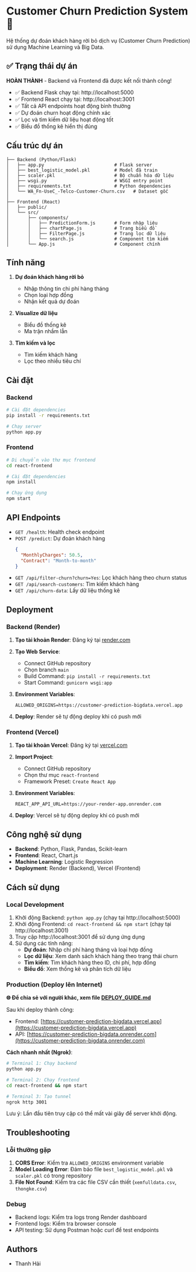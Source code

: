 # Customer Churn Prediction System 🚀

Hệ thống dự đoán khách hàng rời bỏ dịch vụ (Customer Churn Prediction) sử dụng Machine Learning và Big Data.

## ✅ Trạng thái dự án

**HOÀN THÀNH** - Backend và Frontend đã được kết nối thành công!

- ✅ Backend Flask chạy tại: http://localhost:5000
- ✅ Frontend React chạy tại: http://localhost:3001
- ✅ Tất cả API endpoints hoạt động bình thường
- ✅ Dự đoán churn hoạt động chính xác
- ✅ Lọc và tìm kiếm dữ liệu hoạt động tốt
- ✅ Biểu đồ thống kê hiển thị đúng

## Cấu trúc dự án

```
├── Backend (Python/Flask)
│   ├── app.py                          # Flask server
│   ├── best_logistic_model.pkl         # Model đã train
│   ├── scaler.pkl                      # Bộ chuẩn hóa dữ liệu
│   ├── wsgi.py                         # WSGI entry point
│   ├── requirements.txt                # Python dependencies
│   └── WA_Fn-UseC_-Telco-Customer-Churn.csv   # Dataset gốc
│
├── Frontend (React)
│   ├── public/
│   └── src/
│       ├── components/
│       │   ├── PredictionForm.js       # Form nhập liệu
│       │   ├── chartPage.js            # Trang biểu đồ
│       │   ├── FilterPage.js           # Trang lọc dữ liệu
│       │   └── search.js               # Component tìm kiếm
│       └── App.js                      # Component chính
```

## Tính năng

1. **Dự đoán khách hàng rời bỏ**
   - Nhập thông tin chi phí hàng tháng
   - Chọn loại hợp đồng
   - Nhận kết quả dự đoán

2. **Visualize dữ liệu**
   - Biểu đồ thống kê
   - Ma trận nhầm lẫn

3. **Tìm kiếm và lọc**
   - Tìm kiếm khách hàng
   - Lọc theo nhiều tiêu chí

## Cài đặt

### Backend

```bash
# Cài đặt dependencies
pip install -r requirements.txt

# Chạy server
python app.py
```

### Frontend

```bash
# Di chuyển vào thư mục frontend
cd react-frontend

# Cài đặt dependencies
npm install

# Chạy ứng dụng
npm start
```

## API Endpoints

- `GET /health`: Health check endpoint
- `POST /predict`: Dự đoán khách hàng
  ```json
  {
    "MonthlyCharges": 50.5,
    "Contract": "Month-to-month"
  }
  ```
- `GET /api/filter-churn?churn=Yes`: Lọc khách hàng theo churn status
- `GET /api/search-customers`: Tìm kiếm khách hàng
- `GET /api/churn-data`: Lấy dữ liệu thống kê

## Deployment

### Backend (Render)

1. **Tạo tài khoản Render**: Đăng ký tại [render.com](https://render.com)

2. **Tạo Web Service**:
   - Connect GitHub repository
   - Chọn branch `main`
   - Build Command: `pip install -r requirements.txt`
   - Start Command: `gunicorn wsgi:app`

3. **Environment Variables**:
   ```
   ALLOWED_ORIGINS=https://customer-prediction-bigdata.vercel.app
   ```

4. **Deploy**: Render sẽ tự động deploy khi có push mới

### Frontend (Vercel)

1. **Tạo tài khoản Vercel**: Đăng ký tại [vercel.com](https://vercel.com)

2. **Import Project**:
   - Connect GitHub repository
   - Chọn thư mục `react-frontend`
   - Framework Preset: `Create React App`

3. **Environment Variables**:
   ```
   REACT_APP_API_URL=https://your-render-app.onrender.com
   ```

4. **Deploy**: Vercel sẽ tự động deploy khi có push mới

## Công nghệ sử dụng

- **Backend**: Python, Flask, Pandas, Scikit-learn
- **Frontend**: React, Chart.js
- **Machine Learning**: Logistic Regression
- **Deployment**: Render (Backend), Vercel (Frontend)

## Cách sử dụng

### Local Development
1. Khởi động Backend: `python app.py` (chạy tại http://localhost:5000)
2. Khởi động Frontend: `cd react-frontend && npm start` (chạy tại http://localhost:3001)
3. Truy cập http://localhost:3001 để sử dụng ứng dụng
4. Sử dụng các tính năng:
   - **Dự đoán**: Nhập chi phí hàng tháng và loại hợp đồng
   - **Lọc dữ liệu**: Xem danh sách khách hàng theo trạng thái churn
   - **Tìm kiếm**: Tìm khách hàng theo ID, chi phí, hợp đồng
   - **Biểu đồ**: Xem thống kê và phân tích dữ liệu

### Production (Deploy lên Internet)

**🌐 Để chia sẻ với người khác, xem file [DEPLOY_GUIDE.md](DEPLOY_GUIDE.md)**

Sau khi deploy thành công:
- Frontend: [https://customer-prediction-bigdata.vercel.app](https://customer-prediction-bigdata.vercel.app)
- API: [https://customer-prediction-bigdata.onrender.com](https://customer-prediction-bigdata.onrender.com)

**Cách nhanh nhất (Ngrok)**:
```bash
# Terminal 1: Chạy backend
python app.py

# Terminal 2: Chạy frontend
cd react-frontend && npm start

# Terminal 3: Tạo tunnel
ngrok http 3001
```

Lưu ý: Lần đầu tiên truy cập có thể mất vài giây để server khởi động.

## Troubleshooting

### Lỗi thường gặp

1. **CORS Error**: Kiểm tra `ALLOWED_ORIGINS` environment variable
2. **Model Loading Error**: Đảm bảo file `best_logistic_model.pkl` và `scaler.pkl` có trong repository
3. **File Not Found**: Kiểm tra các file CSV cần thiết (`xemfulldata.csv`, `thongke.csv`)

### Debug

- Backend logs: Kiểm tra logs trong Render dashboard
- Frontend logs: Kiểm tra browser console
- API testing: Sử dụng Postman hoặc curl để test endpoints

## Authors

- Thanh Hải